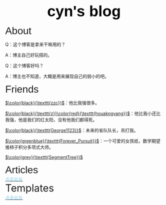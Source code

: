 <div align = "center">
    <font size="8" color="black" style="font-family:'Trebuchet MS','Lucida Sans Unicode','Lucida Grande','Lucida Sans',Arial,sans-serif">
        <b>
            cyn's blog
        </b>
    </font>
</div>

<div algin="center">
    <br>
        <font size="6" style="font-family:'Trebuchet MS=','Lucida Sans Unicode','Lucida Grande','Lucida Sans',Arial,sans-serif">
            About
        </font>
	</br>
</div>

Q：这个博客是拿来干嘛用的？

A：博主自己好玩搭的。 

Q：这个博客好吗？

 A：博主也不知道，大概是用来展现自己的弱小的吧。

<div algin="left">
    <font size="6" style="font-family:'Trebuchet MS','Lucida Sans Unicode','Lucida Grande','Lucida Sans',Arial,sans-serif">
        Friends
    </font>
</div>

[$\color{black}{\texttt{zzc}}$](https://www.cnblogs.com/zzctommy)：他比我强很多。

[$\color{black}{\texttt{z}}\color{red}{\texttt{houakngyang}}$](https://www.cnblogs.com/zkyJuruo)：他比我小还比我强，他是我们的红太阳，没有他我们都得死。

[$\color{black}{\texttt{George1123}}$](https://www.cnblogs.com/george1123)：未来的省队队长，吊打我。

[$\color{greenblue}{\texttt{Forever_Pursuit}}$](https://codeforces.com/profile/Forever_Pursuit)：一个可爱的女孩纸，数学期望推柿子积分多项式大师。

[$\color{grey}{\texttt{SegmentTree}}$](https://www.luogu.com.cn/user/118308)

<div algin="left">
    <font size="6" style="font-family:'Trebuchet MS','Lucida Sans Unicode','Lucida Grande','Lucida Sans',Arial,sans-serif">
        Articles
    </font>
</div>

<div>
    <a href="https://cyn2006.github.io/categories">
        <font color="skyblue">
            点击此处
        </font>
    </a>
</div>

<div align="left">
    <font size="6">
        Templates
    </font>
</div>

<div>
    <a href="https://cyn2006.github.io/templates">
        <font color="skyblue">
        	点击此处
        </font>
    </a>
</div>

